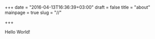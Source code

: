 +++
date = "2016-04-13T16:36:39+03:00"
draft = false
title = "about"
mainpage = true
slug = "//"

+++

Hello World!
